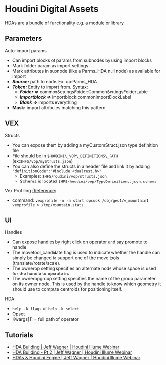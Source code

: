 # Houdini Digital Assets
HDAs are a bundle of functionality e.g. a module or library

## Parameters
Auto-import params
- Can import blocks of params from subnodes by using import blocks
- Mark folder param as import settings
- Mark attributes in subnode (like a Parms_HDA null node) as available for import
- **_Source:_** path to node. Ex: op:Parms_HDA
- **_Token:_** Entity to import from. Syntax:
  - **_Folder =>_** commonSettingsFolder:CommonSettingsFolderLable
  - **_Importblock =>_** importblock:commonImportBlockLabel
  - **_Blank =>_** imports everything
- **Mask:** import attributes matching this pattern

## VEX
Structs
- You can expose them by adding a myCustomStruct.json type definition file
- File should be in `$HOUDINI\_VOP\_DEFINITIONS\_PATH` (ex:`$HFS/vop/myStructs.json`)
- You can also define the structs in a header file and link it by adding `"definitionCode":"#include <dualrest.h>"`
  - Examples: `$HFS/houdini/vop/structs.json`
  - Schema is located `$HFS/houdini/vop/TypeDefinitions.json.schema`

Vex Profiling [(Reference)](https://www.sidefx.com/docs/houdini/commands/vexprofile.html)
- command: `vexprofile -n -a start opcook /obj/geo1/v_mountain1 vexprofile > /tmp/mountain.stats`

## UI
Handles
- Can expose handles by right click on operator and say promote to handle
  [](../_assets/hda_handles.png)
- The movetool_candidate flag is used to indicate whether the handle can simply be changed to support one of the move tools (translate/rotate/scale).
- The ownerop setting specifies an alternate node whose space is used for the handle to operate in.
- The owneropgroup setting specifies the name of the group parameter on its owner node. This is used by the handle to know which geometry it should use to compute centroids for positioning itself.

HDA
- `help -k flags` or `help -k select`
- Opset
- Kwargs[1] = full path of operator


## Tutorials
- [HDA Building | Jeff Wagner | Houdini Illume Webinar](https://vimeo.com/279588789)
- [HDA Building - Pt 2 | Jeff Wagner | Houdini Illume Webinar](https://vimeo.com/280639638)
- [HDAs & Houdini Engine | Jeff Wagner | Houdini Illume Webinar](https://vimeo.com/284044473)